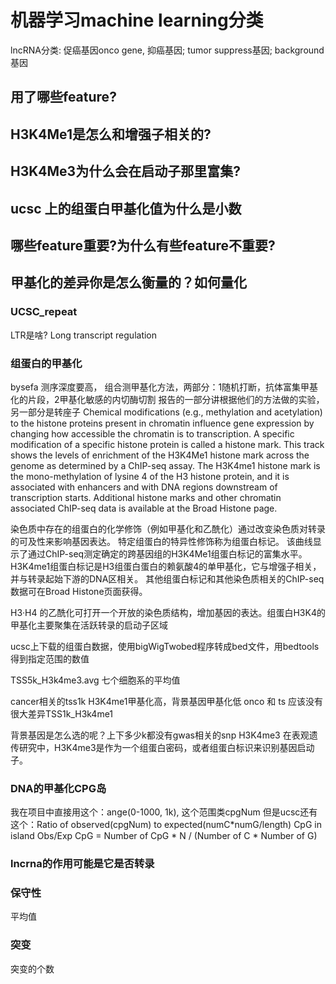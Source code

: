 # 机器学习machine learning分类
lncRNA分类: 促癌基因onco gene, 抑癌基因; tumor suppress基因; background基因

## 用了哪些feature?
## H3K4Me1是怎么和增强子相关的?
## H3K4Me3为什么会在启动子那里富集?
## ucsc 上的组蛋白甲基化值为什么是小数
## 哪些feature重要?为什么有些feature不重要?
## 甲基化的差异你是怎么衡量的？如何量化

### UCSC_repeat
LTR是啥? Long transcript regulation


### 组蛋白的甲基化
bysefa 测序深度要高，
组合测甲基化方法，两部分：1随机打断，抗体富集甲基化的片段，2甲基化敏感的内切酶切割
报告的一部分讲根据他们的方法做的实验，另一部分是转座子
Chemical modifications (e.g., methylation and acetylation) to the histone proteins present in chromatin influence gene expression by changing how accessible the chromatin is to transcription. A specific modification of a specific histone protein is called a histone mark. This track shows the levels of enrichment of the H3K4Me1 histone mark across the genome as determined by a ChIP-seq assay. The H3K4me1 histone mark is the mono-methylation of lysine 4 of the H3 histone protein, and it is associated with enhancers and with DNA regions downstream of transcription starts. Additional histone marks and other chromatin associated ChIP-seq data is available at the Broad Histone page.

染色质中存在的组蛋白的化学修饰（例如甲基化和乙酰化）通过改变染色质对转录的可及性来影响基因表达。 特定组蛋白的特异性修饰称为组蛋白标记。 该曲线显示了通过ChIP-seq测定确定的跨基因组的H3K4Me1组蛋白标记的富集水平。 H3K4me1组蛋白标记是H3组蛋白蛋白的赖氨酸4的单甲基化，它与增强子相关，并与转录起始下游的DNA区相关。 其他组蛋白标记和其他染色质相关的ChIP-seq数据可在Broad Histone页面获得。

H3·H4 的乙酰化可打开一个开放的染色质结构，增加基因的表达。组蛋白H3K4的甲基化主要聚集在活跃转录的启动子区域

ucsc上下载的组蛋白数据，使用bigWigTwobed程序转成bed文件，用bedtools得到指定范围的数值

TSS5k_H3k4me3.avg 七个细胞系的平均值

cancer相关的tss1k H3K4me1甲基化高，背景基因甲基化低
onco 和 ts 应该没有很大差异TSS1k_H3k4me1

背景基因是怎么选的呢？上下多少k都没有gwas相关的snp
H3K4me3
在表观遗传研究中，H3K4me3是作为一个组蛋白密码，或者组蛋白标识来识别基因启动子。

### DNA的甲基化CPG岛
我在项目中直接用这个：ange(0-1000, 1k), 这个范围类cpgNum
但是ucsc还有这个：Ratio of observed(cpgNum) to expected(numC*numG/length) CpG in island
Obs/Exp CpG = Number of CpG * N / (Number of C * Number of G)

### lncrna的作用可能是它是否转录

### 保守性
平均值

### 突变
突变的个数




